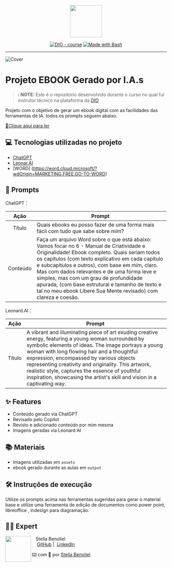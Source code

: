<p align="center">
    <img width="100" src=".github/assets/banner.png">
</p>


<p align="center">
<a href="https://dio.me/"><img src="https://img.shields.io/badge/DIO-Course-28DA77?logo=youtube" alt="DIO - course"></a>
<a href="https://www.gnu.org/software/bash/" title="Go to Bash homepage"><img src="https://img.shields.io/badge/Prompt-Project-blue?logo=gnu-bash&amp;logoColor=white" alt="Made with Bash"></a></p>

-------



![Cover](https://github.com/Star-Fairy/prompts-recipe-to-create-a-ebook/blob/main/.github/assets/1%20-%20DIVULGA%C3%87%C3%83O.png?raw=true)

# Projeto EBOOK Gerado por I.A.s


 > ℹ️ **NOTE:** Este é o repositório desenvolvido durante o curso no qual fui instrutor técnico na plataforma da [DIO](https://dio.me)

Projeto com o objetivo de gerar um ebook digital com as facilidades das ferramentas de IA. todos os prompts
seguem abaixo.

<a href="https://github.com/Star-Fairy/prompts-recipe-to-create-a-ebook/blob/main/output/Manual%20da%20Criatividade%20e%20Originalidade_.pdf" title="View PDF now"> 📕Clique aqui para ler</a>

## 💻 Tecnologias utilizadas no projeto

- [ChatGPT](https://chat.openai.com/) 
- [Leonar.AI](https://leonardo.ai/)
- [WORD] (https://word.cloud.microsoft/?wdOrigin=MARKETING.FREE.GO-TO-WORD)

## 🧠 Prompts


ChatGPT：

|   Ação   | Prompt                                                                                                                                                                                                                                                                         |
| :------: | ------------------------------------------------------------------------------------------------------------------------------------------------------------------------------------------------------------------------------------------------------------------------------ |
|  Título  | Quais ebooks eu posso fazer de uma forma mais fácil com tudo que sabe sobre mim?                                                                                                                                                                                               |
| Conteúdo | Faça um arquivo Word sobre o que está abaixo: Vamos focar no 6 - Manual de Criatividade e Originalidade! Ebook completo. Quais seriam todos os capítulos (com texto explicativo em cada capítulo e subcapítulos e outros), com base em mim, claro. Mas com dados relevantes e de uma forma leve e simples, mas com um grau de profundidade apurada, (com base estrutural e tamanho de texto e tal no meu ebook Libere Sua Mente revisado) com clareza e coesão. |



Leonard.AI：

|   Ação   | Prompt                                                                                                                                                                                                                                                                         |
| :------: | ------------------------------------------------------------------------------------------------------------------------------------------------------------------------------------------------------------------------------------------------------------------------------ |
|  Título  | A vibrant and illuminating piece of art exuding creative energy, featuring a young woman surrounded by symbolic elements of ideas. The image portrays a young woman with long flowing hair and a thoughtful expression, encompassed by various objects representing creativity and originality. This artwork, realistic style, captures the essence of youthful inspiration, showcasing the artist's skill and vision in a captivating way. |

## ✨ Features

- Conteúdo gerado via ChatGPT
- Revisado pelo Copilot
- Revisto e adicionado conteúdo por mim mesma
- Imagens geradas via Leonard AI

## 📚 Materiais

- Imagens utilizadas em `assets`
- ebook gerado durante as aulas em `output`

## 🛠️ Instruções de execução

Utilize os prompts acima nas ferramentas sugeridas para gerar o material base e utilize uma ferramenta de edição de documentos como power point, libreoffice , indesign para diagramação.

## 👨‍💻 Expert

<p>
    <img 
      align=left 
      margin=10 
      width=80 
      src="https://avatars.githubusercontent.com/u/77538061?s=400&u=fc40ab2af72849a33bf5c0180c920841225f9c84&v=4"
    />
    <p>&nbsp&nbsp&nbspStella Benoliel<br>
    &nbsp&nbsp&nbsp
    <a href="https://github.com/Star-Fairy">
    GitHub</a>&nbsp;|&nbsp;
    <a href="https://www.linkedin.com/in/stella-benoliel-868b38152/">LinkedIn</a>
&nbsp;
  



⌨️ com 💜 por [Stella Benoliel](https://github.com/Star-Fairy)
